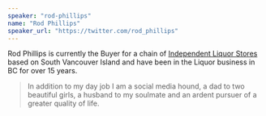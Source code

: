 ```yaml
---
speaker: "rod-phillips"
name: "Rod Phillips"
speaker_url: "https://twitter.com/rod_phillips"
---
```


Rod Phillips is currently the Buyer for a chain of [Independent Liquor
Stores](http://www.liquorplus.ca/) based on South Vancouver Island and
have been in the Liquor business in BC for over 15 years.

> In addition to my day job I am a social media hound, a dad to two
beautiful girls, a husband to my soulmate and an ardent pursuer of a
greater quality of life.
